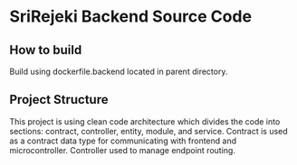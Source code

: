 # SriRejeki Backend Source Code

## How to build

Build using dockerfile.backend located in parent directory.

## Project Structure

This project is using clean code architecture which divides the code into sections: contract, controller, entity, module, and service. Contract is used as a contract data type for communicating with frontend and microcontroller. Controller used to manage endpoint routing.
